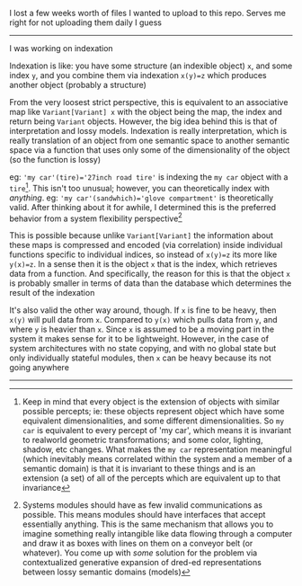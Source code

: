 
I lost a few weeks worth of files I wanted to upload to this repo. Serves me right for not uploading them daily I guess

---

I was working on indexation

Indexation is like: you have some structure (an indexible object) `x`, and some index `y`, and you combine them via indexation `x(y)=z` which produces another object (probably a structure)

From the very loosest strict perspective, this is equivalent to an associative map like `Variant[Variant] x` with the object being the map, the index and return being `Variant` objects. However, the big idea behind this is that of interpretation and lossy models. Indexation is really interpretation, which is really translation of an object from one semantic space to another semantic space via a function that uses only some of the dimensionality of the object (so the function is lossy)

eg: `'my car'(tire)='27inch road tire'` is indexing the `my car` object with a `tire`[^1]. This isn't too unusual; however, you can theoretically index with *anything*. eg: `'my car'(sandwhich)='glove compartment'` is theoretically valid. After thinking about it for awhile, I determined this is the preferred behavior from a system flexibility perspective[^2]

This is possible because unlike `Variant[Variant]` the information about these maps is compressed and encoded (via correlation) inside individual functions specific to individual indices, so instead of `x(y)=z` its more like `y(x)=z`. In a sense then it is the object `x` that is the index, which retrieves data from a function. And specifically, the reason for this is that the object `x` is probably smaller in terms of data than the database which determines the result of the indexation

It's also valid the other way around, though. If `x` is fine to be heavy, then `x(y)` will pull data from `x`. Compared to `y(x)` which pulls data from `y`, and where `y` is heavier than `x`. Since `x` is assumed to be a moving part in the system it makes sense for it to be lightweight. However, in the case of system architectures with no state copying, and with no global state but only individually stateful modules, then `x` can be heavy because its not going anywhere

---

[^1]: Keep in mind that every object is the extension of objects with similar possible percepts; ie: these objects represent object which have some equivalent dimensionalities, and some different dimensionalities. So `my car` is equivalent to every percept of 'my car', which means it is invariant to realworld geometric transformations; and some color, lighting, shadow, etc changes. What makes the `my car` representation meaningful (which inevitably means correlated within the system and a member of a semantic domain) is that it is invariant to these things and is an extension (a set) of all of the percepts which are equivalent up to that invariance

[^2]: Systems modules should have as few invalid communications as possible. This means modules should have interfaces that accept essentially anything. This is the same mechanism that allows you to imagine something really intangible like data flowing through a computer and draw it as boxes with lines on them on a conveyor belt (or whatever). You come up with *some* solution for the problem via contextualized generative expansion of dred-ed representations between lossy semantic domains (models)
